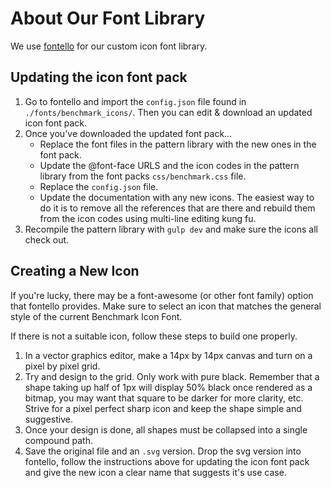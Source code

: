 # About Our Font Library
We use [fontello](http://fontello.com/) for our custom icon font library. 

## Updating the icon font pack
1. Go to fontello and import the `config.json` file found in `./fonts/benchmark_icons/`. Then you can edit & download an updated icon font pack.
2. Once you've downloaded the updated font pack...
	- Replace the font files in the pattern library with the new ones in the font pack.
	- Update the @font-face URLS and the icon codes in the pattern library from the font packs `css/benchmark.css` file.
	- Replace the `config.json` file.
	- Update the documentation with any new icons. The easiest way to do it is to remove all the references that are there and rebuild them from the icon codes using multi-line editing kung fu.
3. Recompile the pattern library with `gulp dev` and make sure the icons all check out.

## Creating a New Icon
If you're lucky, there may be a font-awesome (or other font family) option that fontello provides. Make sure to select an icon that matches the general style of the current Benchmark Icon Font.

If there is not a suitable icon, follow these steps to build one properly.

1. In a vector graphics editor, make a 14px by 14px canvas and turn on a pixel by pixel grid.
2. Try and design to the grid. Only work with pure black. Remember that a shape taking up half of 1px will display 50% black once rendered as a bitmap, you may want that square to be darker for more clarity, etc. Strive for a pixel perfect sharp icon and keep the shape simple and suggestive.
3. Once your design is done, all shapes must be collapsed into a single compound path.
4. Save the original file and an `.svg` version. Drop the svg version into fontello, follow the instructions above for updating the icon font pack and give the new icon a clear name that suggests it's use case.